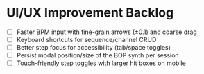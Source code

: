 
# UI/UX Improvement Backlog

- [ ] Faster BPM input with fine-grain arrows (±0.1) and coarse drag
- [ ] Keyboard shortcuts for sequence/channel CRUD
- [ ] Better step focus for accessibility (tab/space toggles)
- [ ] Persist modal position/size of the BOP synth per session
- [ ] Touch-friendly step toggles with larger hit boxes on mobile
